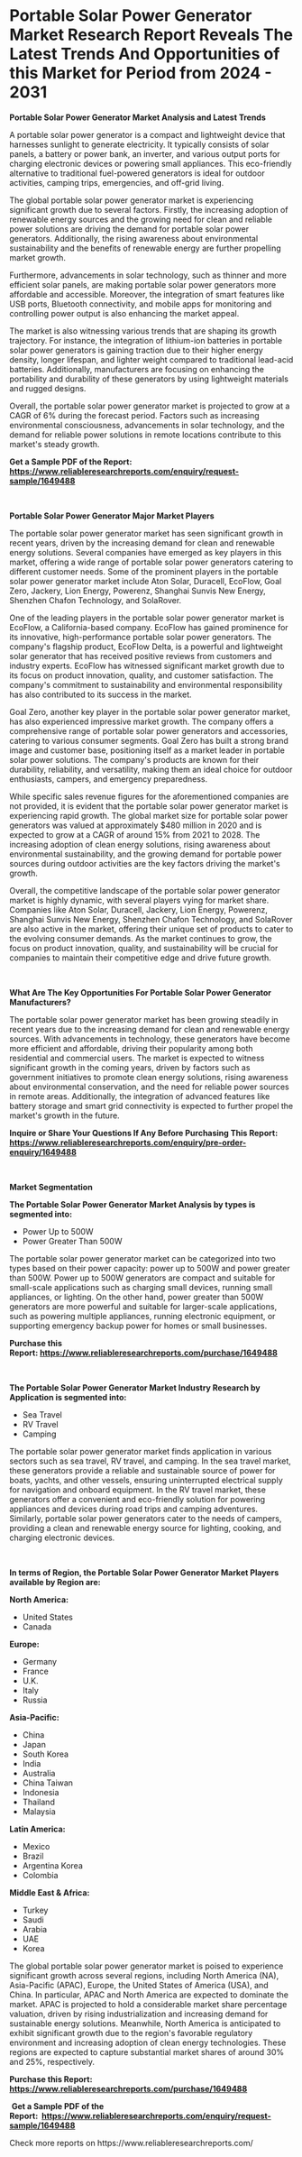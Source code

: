 <p><h1>Portable Solar Power Generator Market Research Report Reveals The Latest Trends And Opportunities of this Market for Period from 2024 - 2031</h1></p><p><strong>Portable Solar Power Generator Market Analysis and Latest Trends</strong></p>
<p><p>A portable solar power generator is a compact and lightweight device that harnesses sunlight to generate electricity. It typically consists of solar panels, a battery or power bank, an inverter, and various output ports for charging electronic devices or powering small appliances. This eco-friendly alternative to traditional fuel-powered generators is ideal for outdoor activities, camping trips, emergencies, and off-grid living.</p><p>The global portable solar power generator market is experiencing significant growth due to several factors. Firstly, the increasing adoption of renewable energy sources and the growing need for clean and reliable power solutions are driving the demand for portable solar power generators. Additionally, the rising awareness about environmental sustainability and the benefits of renewable energy are further propelling market growth.</p><p>Furthermore, advancements in solar technology, such as thinner and more efficient solar panels, are making portable solar power generators more affordable and accessible. Moreover, the integration of smart features like USB ports, Bluetooth connectivity, and mobile apps for monitoring and controlling power output is also enhancing the market appeal.</p><p>The market is also witnessing various trends that are shaping its growth trajectory. For instance, the integration of lithium-ion batteries in portable solar power generators is gaining traction due to their higher energy density, longer lifespan, and lighter weight compared to traditional lead-acid batteries. Additionally, manufacturers are focusing on enhancing the portability and durability of these generators by using lightweight materials and rugged designs.</p><p>Overall, the portable solar power generator market is projected to grow at a CAGR of 6% during the forecast period. Factors such as increasing environmental consciousness, advancements in solar technology, and the demand for reliable power solutions in remote locations contribute to this market's steady growth.</p></p>
<p><strong>Get a Sample PDF of the Report:&nbsp; <a href="https://www.reliableresearchreports.com/enquiry/request-sample/1649488">https://www.reliableresearchreports.com/enquiry/request-sample/1649488</a></strong></p>
<p>&nbsp;</p>
<p><strong>Portable Solar Power Generator Major Market Players</strong></p>
<p><p>The portable solar power generator market has seen significant growth in recent years, driven by the increasing demand for clean and renewable energy solutions. Several companies have emerged as key players in this market, offering a wide range of portable solar power generators catering to different customer needs. Some of the prominent players in the portable solar power generator market include Aton Solar, Duracell, EcoFlow, Goal Zero, Jackery, Lion Energy, Powerenz, Shanghai Sunvis New Energy, Shenzhen Chafon Technology, and SolaRover.</p><p>One of the leading players in the portable solar power generator market is EcoFlow, a California-based company. EcoFlow has gained prominence for its innovative, high-performance portable solar power generators. The company's flagship product, EcoFlow Delta, is a powerful and lightweight solar generator that has received positive reviews from customers and industry experts. EcoFlow has witnessed significant market growth due to its focus on product innovation, quality, and customer satisfaction. The company's commitment to sustainability and environmental responsibility has also contributed to its success in the market.</p><p>Goal Zero, another key player in the portable solar power generator market, has also experienced impressive market growth. The company offers a comprehensive range of portable solar power generators and accessories, catering to various consumer segments. Goal Zero has built a strong brand image and customer base, positioning itself as a market leader in portable solar power solutions. The company's products are known for their durability, reliability, and versatility, making them an ideal choice for outdoor enthusiasts, campers, and emergency preparedness.</p><p>While specific sales revenue figures for the aforementioned companies are not provided, it is evident that the portable solar power generator market is experiencing rapid growth. The global market size for portable solar power generators was valued at approximately $480 million in 2020 and is expected to grow at a CAGR of around 15% from 2021 to 2028. The increasing adoption of clean energy solutions, rising awareness about environmental sustainability, and the growing demand for portable power sources during outdoor activities are the key factors driving the market's growth.</p><p>Overall, the competitive landscape of the portable solar power generator market is highly dynamic, with several players vying for market share. Companies like Aton Solar, Duracell, Jackery, Lion Energy, Powerenz, Shanghai Sunvis New Energy, Shenzhen Chafon Technology, and SolaRover are also active in the market, offering their unique set of products to cater to the evolving consumer demands. As the market continues to grow, the focus on product innovation, quality, and sustainability will be crucial for companies to maintain their competitive edge and drive future growth.</p></p>
<p>&nbsp;</p>
<p><strong>What Are The Key Opportunities For Portable Solar Power Generator Manufacturers?</strong></p>
<p><p>The portable solar power generator market has been growing steadily in recent years due to the increasing demand for clean and renewable energy sources. With advancements in technology, these generators have become more efficient and affordable, driving their popularity among both residential and commercial users. The market is expected to witness significant growth in the coming years, driven by factors such as government initiatives to promote clean energy solutions, rising awareness about environmental conservation, and the need for reliable power sources in remote areas. Additionally, the integration of advanced features like battery storage and smart grid connectivity is expected to further propel the market's growth in the future.</p></p>
<p><strong>Inquire or Share Your Questions If Any Before Purchasing This Report: <a href="https://www.reliableresearchreports.com/enquiry/pre-order-enquiry/1649488">https://www.reliableresearchreports.com/enquiry/pre-order-enquiry/1649488</a></strong></p>
<p>&nbsp;</p>
<p><strong>Market Segmentation</strong></p>
<p><strong>The Portable Solar Power Generator Market Analysis by types is segmented into:</strong></p>
<p><ul><li>Power Up to 500W</li><li>Power Greater Than 500W</li></ul></p>
<p><p>The portable solar power generator market can be categorized into two types based on their power capacity: power up to 500W and power greater than 500W. Power up to 500W generators are compact and suitable for small-scale applications such as charging small devices, running small appliances, or lighting. On the other hand, power greater than 500W generators are more powerful and suitable for larger-scale applications, such as powering multiple appliances, running electronic equipment, or supporting emergency backup power for homes or small businesses.</p></p>
<p><strong>Purchase this Report:&nbsp;<a href="https://www.reliableresearchreports.com/purchase/1649488">https://www.reliableresearchreports.com/purchase/1649488</a></strong></p>
<p>&nbsp;</p>
<p><strong>The Portable Solar Power Generator Market Industry Research by Application is segmented into:</strong></p>
<p><ul><li>Sea ​​Travel</li><li>RV Travel</li><li>Camping</li></ul></p>
<p><p>The portable solar power generator market finds application in various sectors such as sea travel, RV travel, and camping. In the sea travel market, these generators provide a reliable and sustainable source of power for boats, yachts, and other vessels, ensuring uninterrupted electrical supply for navigation and onboard equipment. In the RV travel market, these generators offer a convenient and eco-friendly solution for powering appliances and devices during road trips and camping adventures. Similarly, portable solar power generators cater to the needs of campers, providing a clean and renewable energy source for lighting, cooking, and charging electronic devices.</p></p>
<p>&nbsp;</p>
<p><strong>In terms of Region, the Portable Solar Power Generator Market Players available by Region are:</strong></p>
<p>
    <p> <strong> North America: </strong>
        <ul>
            <li>United States</li>
            <li>Canada</li>
        </ul>
        </p> 
    <p> <strong> Europe: </strong>
        <ul>
            <li>Germany</li>
            <li>France</li>
            <li>U.K.</li>
            <li>Italy</li>
            <li>Russia</li>
        </ul>
        </p> 
    <p> <strong> Asia-Pacific: </strong>
        <ul>
            <li>China</li>
            <li>Japan</li>
            <li>South Korea</li>
            <li>India</li>
            <li>Australia</li>
            <li>China Taiwan</li>
            <li>Indonesia</li>
            <li>Thailand</li>
            <li>Malaysia</li>
        </ul>
        </p> 
    <p> <strong> Latin America: </strong>
        <ul>
            <li>Mexico</li>
            <li>Brazil</li>
            <li>Argentina Korea</li>
            <li>Colombia</li>
        </ul>
        </p> 
    <p> <strong> Middle East & Africa: </strong>
        <ul>
            <li>Turkey</li>
            <li>Saudi</li>
            <li>Arabia</li>
            <li>UAE</li>
            <li>Korea</li>
        </ul>
    </p>
    </p>
<p><p>The global portable solar power generator market is poised to experience significant growth across several regions, including North America (NA), Asia-Pacific (APAC), Europe, the United States of America (USA), and China. In particular, APAC and North America are expected to dominate the market. APAC is projected to hold a considerable market share percentage valuation, driven by rising industrialization and increasing demand for sustainable energy solutions. Meanwhile, North America is anticipated to exhibit significant growth due to the region's favorable regulatory environment and increasing adoption of clean energy technologies. These regions are expected to capture substantial market shares of around 30% and 25%, respectively.</p></p>
<p><strong>Purchase this Report: <a href="https://www.reliableresearchreports.com/purchase/1649488">https://www.reliableresearchreports.com/purchase/1649488</a></strong></p>
<p>&nbsp;<strong>Get a Sample PDF of the Report:&nbsp;&nbsp;<a href="https://www.reliableresearchreports.com/enquiry/request-sample/1649488">https://www.reliableresearchreports.com/enquiry/request-sample/1649488</a></strong></p>
<p><strong></strong></p>
<p>Check more reports on https://www.reliableresearchreports.com/</p>